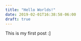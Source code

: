 ```yaml
---
title: "Hello Worlds!"
date: 2019-02-01T16:38:58-06:00
draft: true
---
```


This is my first post :]
